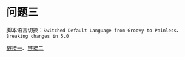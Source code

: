 # 问题三

脚本语言切换：`Switched Default Language from Groovy to Painless`、`Breaking changes in 5.0`

[链接一](https://www.elastic.co/guide/en/elasticsearch/reference/5.4/breaking_50_scripting.html#_switched_default_language_from_groovy_to_painless)、[链接二](https://www.elastic.co/guide/en/elasticsearch/reference/5.4/modules-scripting-painless.html)

